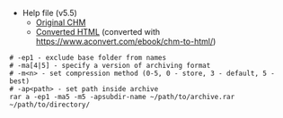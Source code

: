 * Help file (v5.5)
   * [Original CHM](./files/rar/WinRAR_5.50_help.chm)
   * [Converted HTML](https://htmlpreview.github.io/?https://raw.githubusercontent.com/cheretbe/notes/master/files/rar/winrar-help.html) (converted with https://www.aconvert.com/ebook/chm-to-html/)
```shell
# -ep1 - exclude base folder from names
# -ma[4|5] - specify a version of archiving format
# -m<n> - set compression method (0-5, 0 - store, 3 - default, 5 -best)
# -ap<path> - set path inside archive
rar a -ep1 -ma5 -m5 -apsubdir-name ~/path/to/archive.rar ~/path/to/directory/
```
